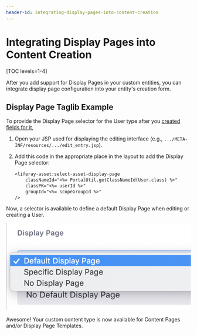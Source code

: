 ```yaml
---
header-id: integrating-display-pages-into-content-creation
---
```


# Integrating Display Pages into Content Creation

[TOC levels=1-4]

After you add support for Display Pages in your custom entities, you can
integrate display page configuration into your entity's creation form.

## Display Page Taglib Example

To provide the Display Page selector for the User type after you 
[created fields for it](/docs/7-2/frameworks/-/knowledge_base/f/specifying-the-fields-of-a-custom-content-type),

1.  Open your JSP used for displaying the editing interface (e.g.,
    `.../META-INF/resources/.../edit_entry.jsp`).

2.  Add this code in the appropriate place in the layout to add the Display Page
    selector:

    ```
    <liferay-asset:select-asset-display-page
        classNameId="<%= PortalUtil.getClassNameId(User.class) %>"
      	classPK="<%= userId %>"
      	groupId="<%= scopeGroupId %>"
    />
    ```

Now, a selector is available to define a default Display Page when editing or
creating a User.

![Figure 1: You need to add the Display Page selection to your content type's create/edit page to define the Display Page for each instance of that asset.](../../../images/display-pages-select-default-display-page.png)

Awesome! Your custom content type is now available for Content Pages and/or
Display Page Templates.
